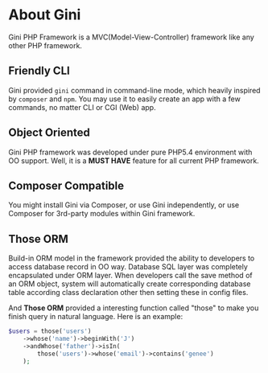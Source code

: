 # About Gini
Gini PHP Framework is a MVC(Model-View-Controller) framework like any other PHP framework.


## Friendly CLI
Gini provided `gini` command in command-line mode, which heavily inspired by `composer` and `npm`. You may use it to easily create an app with a few commands, no matter CLI or CGI (Web) app.

## Object Oriented
Gini PHP framework was developed under pure PHP5.4 environment with OO support. Well, it is a **MUST HAVE** feature for all current PHP framework.

## Composer Compatible
You might install Gini via Composer, or use Gini independently, or use Composer for 3rd-party modules within Gini framework.

## Those ORM
Build-in ORM model in the framework provided the ability to developers to access database record in OO way. Database SQL layer was completely encapsulated under ORM layer. When developers call the save method of an ORM object, system will automatically create corresponding database table according class declaration other then setting these in config files.

And **Those ORM** provided a interesting function called "those" to make you finish query in natural language. Here is an example:
```php
$users = those('users')
    ->whose('name')->beginWith('J')
    ->andWhose('father')->isIn(
        those('users')->whose('email')->contains('genee')
    );
```
